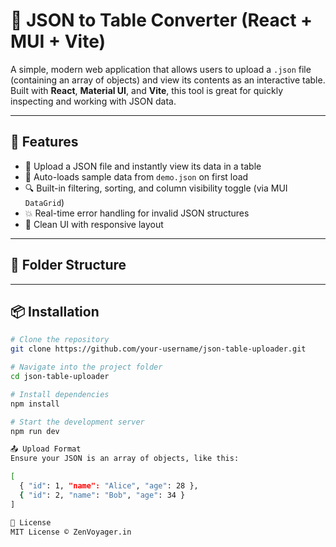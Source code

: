 # 🧾 JSON to Table Converter (React + MUI + Vite)

A simple, modern web application that allows users to upload a `.json` file (containing an array of objects) and view its contents as an interactive table. Built with **React**, **Material UI**, and **Vite**, this tool is great for quickly inspecting and working with JSON data.

---

## 🚀 Features

- 📂 Upload a JSON file and instantly view its data in a table
- 📄 Auto-loads sample data from `demo.json` on first load
- 🔍 Built-in filtering, sorting, and column visibility toggle (via MUI `DataGrid`)
- 💥 Real-time error handling for invalid JSON structures
- 🎨 Clean UI with responsive layout

---

## 📁 Folder Structure


---

## 📦 Installation

```bash
# Clone the repository
git clone https://github.com/your-username/json-table-uploader.git

# Navigate into the project folder
cd json-table-uploader

# Install dependencies
npm install

# Start the development server
npm run dev

📤 Upload Format
Ensure your JSON is an array of objects, like this:

[
  { "id": 1, "name": "Alice", "age": 28 },
  { "id": 2, "name": "Bob", "age": 34 }
]

📄 License
MIT License © ZenVoyager.in